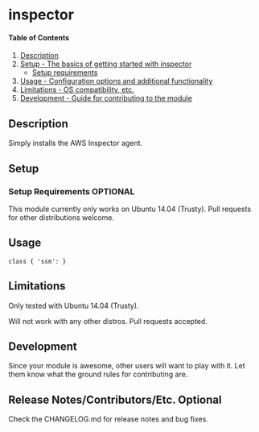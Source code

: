 # inspector

#### Table of Contents

1. [Description](#description)
1. [Setup - The basics of getting started with inspector](#setup)
    * [Setup requirements](#setup-requirements)
1. [Usage - Configuration options and additional functionality](#usage)
1. [Limitations - OS compatibility, etc.](#limitations)
1. [Development - Guide for contributing to the module](#development)

## Description

Simply installs the AWS Inspector agent.

## Setup

### Setup Requirements **OPTIONAL**

This module currently only works on Ubuntu 14.04 (Trusty).
Pull requests for other distributions welcome.

## Usage

    class { 'ssm': }

## Limitations

Only tested with Ubuntu 14.04 (Trusty).

Will not work with any other distros. Pull requests accepted.

## Development

Since your module is awesome, other users will want to play with it. Let them
know what the ground rules for contributing are.

## Release Notes/Contributors/Etc. **Optional**

Check the CHANGELOG.md for release notes and bug fixes.

